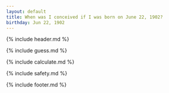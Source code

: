 ```yaml
---
layout: default
title: When was I conceived if I was born on June 22, 1902?
birthday: Jun 22, 1902
---
```


{% include header.md %}

{% include guess.md %}

{% include calculate.md %}

{% include safety.md %}

{% include footer.md %}



